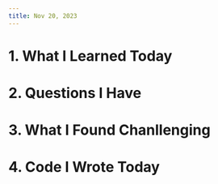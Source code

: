 ```yaml
---
title: Nov 20, 2023
---
```


# 1. What I Learned Today



# 2. Questions I Have



# 3. What I Found Chanllenging



# 4. Code I Wrote Today